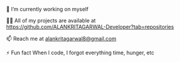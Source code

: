 🌱 I’m currently working on myself

👨‍💻 All of my projects are available at https://github.com/ALANKRITAGARWAL-Developer?tab=repositories

📫 Reach me at alankritagarwal8@gmail.com

⚡ Fun fact When I code, I forgot everything time, hunger, etc
